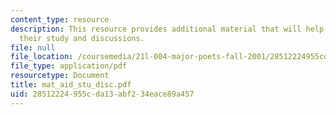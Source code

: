 ```yaml
---
content_type: resource
description: This resource provides additional material that will help the user in
  their study and discussions.
file: null
file_location: /coursemedia/21l-004-major-poets-fall-2001/28512224955cda13abf234eace89a457_mat_aid_stu_disc.pdf
file_type: application/pdf
resourcetype: Document
title: mat_aid_stu_disc.pdf
uid: 28512224-955c-da13-abf2-34eace89a457
---
```

